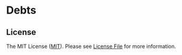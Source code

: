 # Debts

## License

The MIT License ([MIT](https://opensource.org/licenses/MIT)). Please see [License File](LICENSE) for more information.
